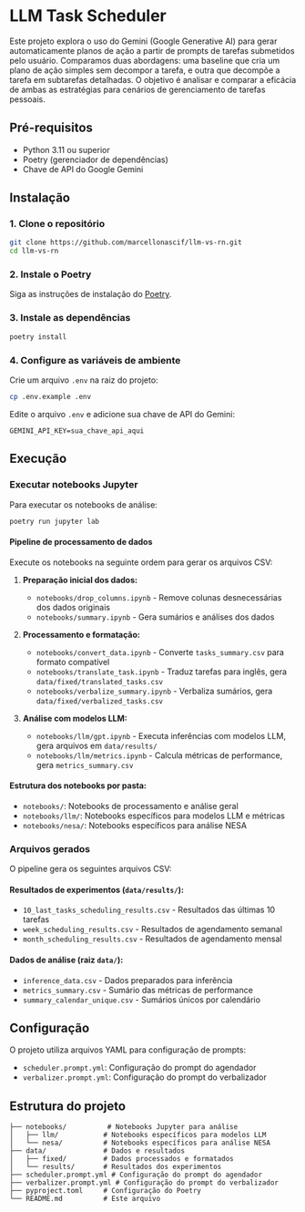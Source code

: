 # LLM Task Scheduler

Este projeto explora o uso do Gemini (Google Generative AI) para gerar automaticamente planos de ação a partir de prompts de tarefas submetidos pelo usuário. Comparamos duas abordagens: uma baseline que cria um plano de ação simples sem decompor a tarefa, e outra que decompõe a tarefa em subtarefas detalhadas. O objetivo é analisar e comparar a eficácia de ambas as estratégias para cenários de gerenciamento de tarefas pessoais.

## Pré-requisitos

- Python 3.11 ou superior
- Poetry (gerenciador de dependências)
- Chave de API do Google Gemini

## Instalação

### 1. Clone o repositório

```bash
git clone https://github.com/marcellonascif/llm-vs-rn.git
cd llm-vs-rn
```

### 2. Instale o Poetry

Siga as instruções de instalação do [Poetry](https://python-poetry.org/docs/).

### 3. Instale as dependências

```bash
poetry install
```

### 4. Configure as variáveis de ambiente

Crie um arquivo `.env` na raiz do projeto:

```bash
cp .env.example .env
```

Edite o arquivo `.env` e adicione sua chave de API do Gemini:

```
GEMINI_API_KEY=sua_chave_api_aqui
```

## Execução

### Executar notebooks Jupyter

Para executar os notebooks de análise:

```bash
poetry run jupyter lab
```

#### Pipeline de processamento de dados

Execute os notebooks na seguinte ordem para gerar os arquivos CSV:

1. **Preparação inicial dos dados:**
   - `notebooks/drop_columns.ipynb` - Remove colunas desnecessárias dos dados originais
   - `notebooks/summary.ipynb` - Gera sumários e análises dos dados

2. **Processamento e formatação:**
   - `notebooks/convert_data.ipynb` - Converte `tasks_summary.csv` para formato compatível
   - `notebooks/translate_task.ipynb` - Traduz tarefas para inglês, gera `data/fixed/translated_tasks.csv`
   - `notebooks/verbalize_summary.ipynb` - Verbaliza sumários, gera `data/fixed/verbalized_tasks.csv`

3. **Análise com modelos LLM:**
   - `notebooks/llm/gpt.ipynb` - Executa inferências com modelos LLM, gera arquivos em `data/results/`
   - `notebooks/llm/metrics.ipynb` - Calcula métricas de performance, gera `metrics_summary.csv`

#### Estrutura dos notebooks por pasta:
- `notebooks/`: Notebooks de processamento e análise geral
- `notebooks/llm/`: Notebooks específicos para modelos LLM e métricas
- `notebooks/nesa/`: Notebooks específicos para análise NESA

### Arquivos gerados

O pipeline gera os seguintes arquivos CSV:

#### Resultados de experimentos (`data/results/`):
- `10_last_tasks_scheduling_results.csv` - Resultados das últimas 10 tarefas
- `week_scheduling_results.csv` - Resultados de agendamento semanal
- `month_scheduling_results.csv` - Resultados de agendamento mensal

#### Dados de análise (raiz `data/`):
- `inference_data.csv` - Dados preparados para inferência
- `metrics_summary.csv` - Sumário das métricas de performance
- `summary_calendar_unique.csv` - Sumários únicos por calendário

## Configuração

O projeto utiliza arquivos YAML para configuração de prompts:
- `scheduler.prompt.yml`: Configuração do prompt do agendador
- `verbalizer.prompt.yml`: Configuração do prompt do verbalizador


## Estrutura do projeto

```
├── notebooks/          # Notebooks Jupyter para análise
│   ├── llm/           # Notebooks específicos para modelos LLM
│   └── nesa/          # Notebooks específicos para análise NESA
├── data/              # Dados e resultados
│   ├── fixed/         # Dados processados e formatados
│   └── results/       # Resultados dos experimentos
├── scheduler.prompt.yml # Configuração do prompt do agendador
├── verbalizer.prompt.yml # Configuração do prompt do verbalizador
├── pyproject.toml     # Configuração do Poetry
└── README.md          # Este arquivo
```
